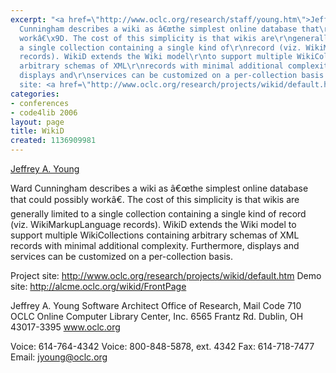 ```yaml
---
excerpt: "<a href=\"http://www.oclc.org/research/staff/young.htm\">Jeffrey A. Young</a>\r\n\r\nWard
  Cunningham describes a wiki as â€œthe simplest online database that\r\ncould possibly
  workâ€\x9D. The cost of this simplicity is that wikis are\r\ngenerally limited to
  a single collection containing a single kind of\r\nrecord (viz. WikiMarkupLanguage
  records). WikiD extends the Wiki model\r\nto support multiple WikiCollections containing
  arbitrary schemas of XML\r\nrecords with minimal additional complexity. Furthermore,
  displays and\r\nservices can be customized on a per-collection basis.\r\n\r\nProject
  site: <a href=\"http://www.oclc.org/research/projects/wikid/default.htm\">http://www.oclc.org/research/projects/wikid/default.htm</a>\r"
categories:
- conferences
- code4lib 2006
layout: page
title: WikiD
created: 1136909981
---
```

<a href="http://www.oclc.org/research/staff/young.htm">Jeffrey A. Young</a>

Ward Cunningham describes a wiki as â€œthe simplest online database that
could possibly workâ€. The cost of this simplicity is that wikis are
generally limited to a single collection containing a single kind of
record (viz. WikiMarkupLanguage records). WikiD extends the Wiki model
to support multiple WikiCollections containing arbitrary schemas of XML
records with minimal additional complexity. Furthermore, displays and
services can be customized on a per-collection basis.

Project site: <a href="http://www.oclc.org/research/projects/wikid/default.htm">http://www.oclc.org/research/projects/wikid/default.htm</a>
Demo site: <a href="http://alcme.oclc.org/wikid/FrontPage">http://alcme.oclc.org/wikid/FrontPage</a>

Jeffrey A. Young
Software Architect
Office of Research, Mail Code 710
OCLC Online Computer Library Center, Inc.
6565 Frantz Rd.
Dublin, OH 43017-3395
www.oclc.org

Voice: 614-764-4342
Voice: 800-848-5878, ext. 4342
Fax: 614-718-7477
Email: jyoung@oclc.org

